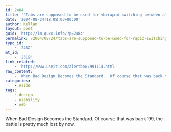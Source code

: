 ```yaml
---
id: 2484
title: '"Tabs are supposed to be used for <b>rapid switching between alternative views</b> of the same information object."'
date: '2004-08-24T18:08:03+00:00'
author: Kellan
layout: post
guid: 'http://lm.quxx.info/?p=2484'
permalink: /2004/08/24/tabs-are-supposed-to-be-used-for-rapid-switching-between-alternative-views-of-the-same-information-object/
typo_id:
    - '2482'
mt_id:
    - '2319'
link_related:
    - 'http://www.useit.com/alertbox/991114.html'
raw_content:
    - 'When Bad Design Becomes the Standard.  Of course that was back \''99, the battle is pretty much lost by now.'
categories:
    - Aside
tags:
    - design
    - usability
    - web
---
```


When Bad Design Becomes the Standard. Of course that was back ’99, the battle is pretty much lost by now.